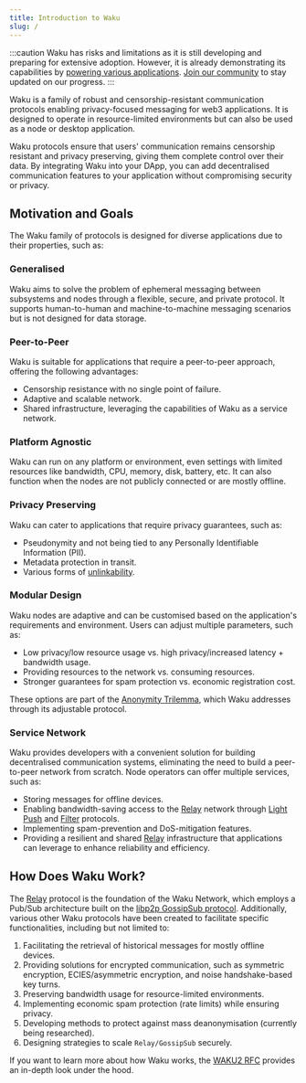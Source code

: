 ```yaml
---
title: Introduction to Waku
slug: /
---
```


:::caution
Waku has risks and limitations as it is still developing and preparing for extensive adoption. However, it is already demonstrating its capabilities by [powering various applications](/powered-by-waku). [Join our community](/community) to stay updated on our progress.
:::

Waku is a family of robust and censorship-resistant communication protocols enabling privacy-focused messaging for web3 applications. It is designed to operate in resource-limited environments but can also be used as a node or desktop application.

Waku protocols ensure that users' communication remains censorship resistant and privacy preserving, giving them complete control over their data. By integrating Waku into your DApp, you can add decentralised communication features to your application without compromising security or privacy.

## Motivation and Goals

The Waku family of protocols is designed for diverse applications due to their properties, such as:

### Generalised

Waku aims to solve the problem of ephemeral messaging between subsystems and nodes through a flexible, secure, and private protocol. It supports human-to-human and machine-to-machine messaging scenarios but is not designed for data storage.

### Peer-to-Peer

Waku is suitable for applications that require a peer-to-peer approach, offering the following advantages:

- Censorship resistance with no single point of failure.
- Adaptive and scalable network.
- Shared infrastructure, leveraging the capabilities of Waku as a service network.

### Platform Agnostic

Waku can run on any platform or environment, even settings with limited resources like bandwidth, CPU, memory, disk, battery, etc. It can also function when the nodes are not publicly connected or are mostly offline.

### Privacy Preserving

Waku can cater to applications that require privacy guarantees, such as:

- Pseudonymity and not being tied to any Personally Identifiable Information (PII).
- Metadata protection in transit.
- Various forms of [unlinkability](/overview/reference/security-features#anonymityunlinkability).

### Modular Design

Waku nodes are adaptive and can be customised based on the application's requirements and environment. Users can adjust multiple parameters, such as:

- Low privacy/low resource usage vs. high privacy/increased latency + bandwidth usage.
- Providing resources to the network vs. consuming resources.
- Stronger guarantees for spam protection vs. economic registration cost.

These options are part of the [Anonymity Trilemma](https://eprint.iacr.org/2017/954.pdf), which Waku addresses through its adjustable protocol.


### Service Network

Waku provides developers with a convenient solution for building decentralised communication systems, eliminating the need to build a peer-to-peer network from scratch. Node operators can offer multiple services, such as:

- Storing messages for offline devices.
- Enabling bandwidth-saving access to the [Relay](/overview/concepts/protocols#relay) network through [Light Push](/overview/concepts/protocols#light-push) and [Filter](/overview/concepts/protocols#filter) protocols.
- Implementing spam-prevention and DoS-mitigation features.
- Providing a resilient and shared [Relay](/overview/concepts/protocols#relay) infrastructure that applications can leverage to enhance reliability and efficiency.

## How Does Waku Work?

The [Relay](/overview/concepts/protocols#relay) protocol is the foundation of the Waku Network, which employs a Pub/Sub architecture built on the [libp2p GossipSub protocol](https://github.com/libp2p/specs/blob/master/pubsub/gossipsub/README.md). Additionally, various other Waku protocols have been created to facilitate specific functionalities, including but not limited to:

1. Facilitating the retrieval of historical messages for mostly offline devices.
2. Providing solutions for encrypted communication, such as symmetric encryption, ECIES/asymmetric encryption, and noise handshake-based key turns.
3. Preserving bandwidth usage for resource-limited environments.
4. Implementing economic spam protection (rate limits) while ensuring privacy.
5. Developing methods to protect against mass deanonymisation (currently being researched).
6. Designing strategies to scale `Relay/GossipSub` securely.

If you want to learn more about how Waku works, the [WAKU2 RFC](https://rfc.vac.dev/spec/10/) provides an in-depth look under the hood.
